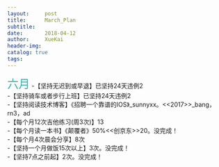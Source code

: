 ```yaml
---
layout:     post
title:      March_Plan
subtitle:
date:       2018-04-12
author:     XueKai
header-img:
catalog: true
tags:
---
```


<font style="color: #2eb5aa;font-size: 26px;font-weight: 500">六月</font>
-【坚持无迟到或早退】已坚持24天违例2<br>
-【坚持骑车或者步行上班】已坚持24天违例2<br>
-【坚持阅读技术博客】《招聘一个靠谱的IOS》_sunnyxx。<<2017>>_bang，rn3，ad<br>
-【每个月12次吉他练习(周3次)】13<br>
-【每个月读一本书】《颠覆者》50%<<创京东>>20。没完成！<br>
-【每个月4次晨会分享】8次<br>
-【坚持一个月做饭15次以上】3次。没完成！<br>
-【坚持7点之前起】2次。没完成！<br>

